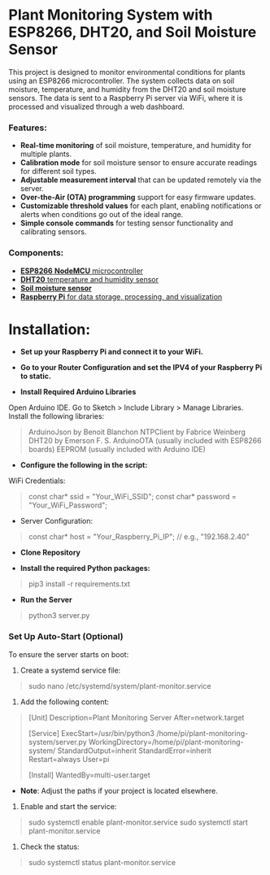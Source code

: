# Plant Monitoring System with ESP8266, DHT20, and Soil Moisture Sensor

This project is designed to monitor environmental conditions for plants using an ESP8266 microcontroller. The system collects data on soil moisture, temperature, and humidity from the DHT20 and soil moisture sensors. The data is sent to a Raspberry Pi server via WiFi, where it is processed and visualized through a web dashboard.

### Features:
- **Real-time monitoring** of soil moisture, temperature, and humidity for multiple plants.
- **Calibration mode** for soil moisture sensor to ensure accurate readings for different soil types.
- **Adjustable measurement interval** that can be updated remotely via the server.
- **Over-the-Air (OTA) programming** support for easy firmware updates.
- **Customizable threshold values** for each plant, enabling notifications or alerts when conditions go out of the ideal range.
- **Simple console commands** for testing sensor functionality and calibrating sensors.

### 
### Components:
- [**ESP8266** **NodeMCU** microcontroller](https://www.amazon.de/dp/B0D8WGY1W3?ref=ppx_yo2ov_dt_b_fed_asin_title)
- [**DHT20** temperature and humidity sensor](https://www.amazon.de/dp/B0CSMX7358?ref=ppx_yo2ov_dt_b_fed_asin_title)
- [**Soil moisture sensor**](https://www.amazon.de/dp/B07V4KXZ35?ref=ppx_yo2ov_dt_b_fed_asin_title)
- [**Raspberry Pi** for data storage, processing, and visualization](https://www.amazon.de/Raspberry-1373331-Modell-Mainboard-1GB/dp/B07BFH96M3/ref=sr_1_14?dib=eyJ2IjoiMSJ9.EIRWMNAsT_JPS2JI4yVop3_AT54DGyDI1Wi-wi24XSkDPSsGipaFuqM06y8w89Rcys8jbbnFI6rbNyr6lKyOwJzwXA6hpP1FnsAZzUvdBG9KXQs4ObogNfGTsvJyPSDsQR8K77lrEaG4hdo7YxM-bx833rmORuXMU7DgBOQrGnj0aW-02zgYQmDD3nWX8JmnuFg6u-AmkRpve3wHbFNtJh38U5tfmtYjRaLG6oaZ1qM.xm3yBCPrPmQcKIfja2PgjPkxufXIY0crjEM9UmInIaI&dib_tag=se&keywords=raspberry+pi&qid=1728238210&sr=8-14)



# **Installation:**

- **Set up your Raspberry Pi and connect it to your WiFi.**


- **Go to your Router Configuration and set the IPV4 of your Raspberry Pi to static.**


- **Install Required Arduino Libraries**

Open Arduino IDE.
Go to Sketch > Include Library > Manage Libraries.
Install the following libraries:
> ArduinoJson by Benoit Blanchon
> NTPClient by Fabrice Weinberg
> DHT20 by Emerson F. S.
> ArduinoOTA (usually included with ESP8266 boards)
> EEPROM (usually included with Arduino IDE)

- **Configure the following in the script:**

WiFi Credentials:
> const char* ssid = "Your_WiFi_SSID";
> const char* password = "Your_WiFi_Password";
- Server Configuration:

> const char* host = "Your_Raspberry_Pi_IP"; // e.g., "192.168.2.40"

- **Clone Repository**


- **Install the required Python packages:**

> pip3 install -r requirements.txt

- **Run the Server**

> python3 server.py

### Set Up Auto-Start (Optional)
To ensure the server starts on boot:
1. Create a systemd service file:

> sudo nano /etc/systemd/system/plant-monitor.service
1. Add the following content:

> [Unit]
> Description=Plant Monitoring Server
> After=network.target
> 
> [Service]
> ExecStart=/usr/bin/python3 /home/pi/plant-monitoring-system/server.py
> WorkingDirectory=/home/pi/plant-monitoring-system/
> StandardOutput=inherit
> StandardError=inherit
> Restart=always
> User=pi
> 
> [Install]
> WantedBy=multi-user.target
- **Note**: Adjust the paths if your project is located elsewhere.
1. Enable and start the service:

> sudo systemctl enable plant-monitor.service
> sudo systemctl start plant-monitor.service
1. Check the status:

> sudo systemctl status plant-monitor.service
